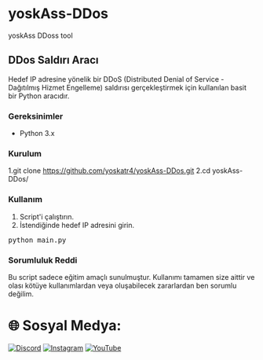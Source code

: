 # yoskAss-DDos
yoskAss DDoss tool
## DDos Saldırı Aracı

Hedef IP adresine yönelik bir DDoS (Distributed Denial of Service - Dağıtılmış Hizmet Engelleme) saldırısı gerçekleştirmek için kullanılan basit bir Python aracıdır.
### Gereksinimler

- Python 3.x

### Kurulum
1.git clone https://github.com/yoskatr4/yoskAss-DDos.git
2.cd yoskAss-DDos/

### Kullanım

1. Script'i çalıştırın.
2. İstendiğinde hedef IP adresini girin.

<pre>
python main.py
</pre>
### Sorumluluk Reddi

Bu script sadece eğitim amaçlı sunulmuştur. Kullanımı tamamen size aittir ve olası kötüye kullanımlardan veya oluşabilecek zararlardan ben sorumlu değilim.

# 🌐 Sosyal Medya:
[![Discord](https://img.shields.io/badge/Discord-%237289DA.svg?logo=discord&logoColor=white)](https://discord.gg/https://discord.gg/uXjfKUJXs7) [![Instagram](https://img.shields.io/badge/Instagram-%23E4405F.svg?logo=Instagram&logoColor=white)](https://instagram.com/1yazilim.exe1) [![YouTube](https://img.shields.io/badge/YouTube-%23FF0000.svg?logo=YouTube&logoColor=white)](https://youtube.com/@yoskatechnology)
